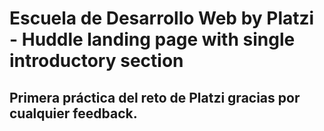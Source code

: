 # Escuela de Desarrollo Web by Platzi - Huddle landing page with single introductory section

## Primera práctica del reto de Platzi gracias por cualquier feedback.